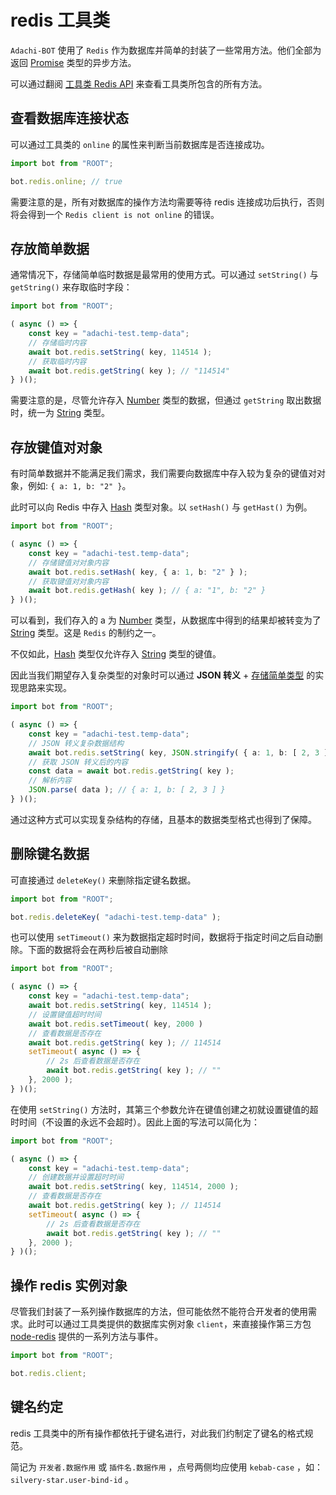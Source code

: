 # redis 工具类

`Adachi-BOT` 使用了 `Redis` 作为数据库并简单的封装了一些常用方法。他们全部为返回 [Promise] 类型的异步方法。

可以通过翻阅 [工具类 Redis API](../../api/global/redis) 来查看工具类所包含的所有方法。

## 查看数据库连接状态

可以通过工具类的 `online` 的属性来判断当前数据库是否连接成功。

```ts
import bot from "ROOT";

bot.redis.online; // true
```

需要注意的是，所有对数据库的操作方法均需要等待 redis 连接成功后执行，否则将会得到一个 `Redis client is not online` 的错误。

## 存放简单数据

通常情况下，存储简单临时数据是最常用的使用方式。可以通过 `setString()` 与 `getString()` 来存取临时字段：

```ts
import bot from "ROOT";

( async () => {
    const key = "adachi-test.temp-data";
    // 存储临时内容
    await bot.redis.setString( key, 114514 );
    // 获取临时内容
    await bot.redis.getString( key ); // "114514"
} )();
```

需要注意的是，尽管允许存入 [Number] 类型的数据，但通过 `getString` 取出数据时，统一为 [String] 类型。

## 存放键值对对象

有时简单数据并不能满足我们需求，我们需要向数据库中存入较为复杂的键值对对象，例如: `{ a: 1, b: "2" }`。

此时可以向 Redis 中存入 [Hash] 类型对象。以 `setHash()` 与 `getHast()` 为例。 

```ts
import bot from "ROOT";

( async () => {
	const key = "adachi-test.temp-data";
	// 存储键值对对象内容
	await bot.redis.setHash( key, { a: 1, b: "2" } );
	// 获取键值对对象内容
	await bot.redis.getHash( key ); // { a: "1", b: "2" }
} )();
```

可以看到，我们存入的 a 为 [Number] 类型，从数据库中得到的结果却被转变为了 [String] 类型。这是 `Redis` 的制约之一。

不仅如此，[Hash] 类型仅允许存入 [String] 类型的键值。

因此当我们期望存入复杂类型的对象时可以通过 **JSON 转义** + [存储简单类型](#存放简单数据) 的实现思路来实现。

```ts
import bot from "ROOT";

( async () => {
	const key = "adachi-test.temp-data";
	// JSON 转义复杂数据结构
	await bot.redis.setString( key, JSON.stringify( { a: 1, b: [ 2, 3 ] } ) );
	// 获取 JSON 转义后的内容
	const data = await bot.redis.getString( key );
    // 解析内容
    JSON.parse( data ); // { a: 1, b: [ 2, 3 ] }
} )();
```

通过这种方式可以实现复杂结构的存储，且基本的数据类型格式也得到了保障。

## 删除键名数据

可直接通过 `deleteKey()` 来删除指定键名数据。

```ts
import bot from "ROOT";

bot.redis.deleteKey( "adachi-test.temp-data" );
```

也可以使用 `setTimeout()` 来为数据指定超时时间，数据将于指定时间之后自动删除。下面的数据将会在两秒后被自动删除

```ts
import bot from "ROOT";

( async () => {
    const key = "adachi-test.temp-data";
    await bot.redis.setString( key, 114514 );
    // 设置键值超时时间
    await bot.redis.setTimeout( key, 2000 )
    // 查看数据是否存在
    await bot.redis.getString( key ); // 114514
    setTimeout( async () => {
        // 2s 后查看数据是否存在
        await bot.redis.getString( key ); // ""
    }, 2000 );
} )();
```

在使用 `setString()` 方法时，其第三个参数允许在键值创建之初就设置键值的超时时间（不设置的永远不会超时）。因此上面的写法可以简化为：

```ts
import bot from "ROOT";

( async () => {
    const key = "adachi-test.temp-data";
    // 创建数据并设置超时时间
    await bot.redis.setString( key, 114514, 2000 );
    // 查看数据是否存在
    await bot.redis.getString( key ); // 114514
    setTimeout( async () => {
        // 2s 后查看数据是否存在
        await bot.redis.getString( key ); // ""
    }, 2000 );
} )();
```

## 操作 redis 实例对象

尽管我们封装了一系列操作数据库的方法，但可能依然不能符合开发者的使用需求。此时可以通过工具类提供的数据库实例对象 `client`，来直接操作第三方包 [node-redis](https://github.com/redis/node-redis) 提供的一系列方法与事件。

```ts
import bot from "ROOT";

bot.redis.client;
```

## 键名约定

redis 工具类中的所有操作都依托于键名进行，对此我们约制定了键名的格式规范。

简记为 `开发者.数据作用` 或 `插件名.数据作用` ，点号两侧均应使用 `kebab-case` ，如：`silvery-star.user-bind-id` 。


[Hash]: https://www.runoob.com/redis/redis-hashes.html
[Promise]: https://developer.mozilla.org/zh-CN/docs/Web/JavaScript/Reference/Global_Objects/Promise
[Number]: https://developer.mozilla.org/en-US/docs/Web/JavaScript/Reference/Global_Objects/Number
[String]: https://developer.mozilla.org/en-US/docs/Web/JavaScript/Reference/Global_Objects/String